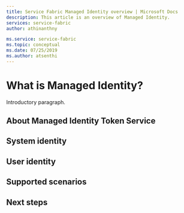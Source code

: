 ```yaml
---
title: Service Fabric Managed Identity overview | Microsoft Docs
description: This article is an overview of Managed Identity.
services: service-fabric
author: athinanthny 

ms.service: service-fabric
ms.topic: conceptual 
ms.date: 07/25/2019
ms.author: atsenthi 
---
```


# What is Managed Identity?

Introductory paragraph.

## About Managed Identity Token Service

## System identity

## User identity
 
## Supported scenarios

## Next steps
